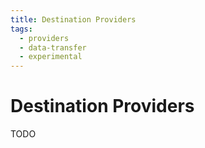 ```yaml
---
title: Destination Providers
tags:
  - providers
  - data-transfer
  - experimental
---
```


# Destination Providers

TODO
